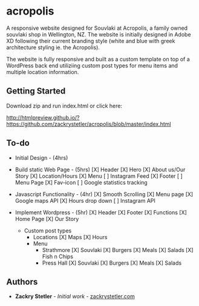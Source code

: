 # acropolis

A responsive website designed for Souvlaki at Acropolis, a family owned souvlaki shop in Wellington, NZ. The website is initially designed in Adobe XD following their current branding style (white and blue with greek architecture styling ie. the Acropolis).

The website is fully responsive and built as a custom template on top of a WordPress back end utiliziing custom post types for menu items and multiple location information.

## Getting Started

Download zip and run index.html or click here:

http://htmlpreview.github.io/?https://github.com/zackrystetler/acropolis/blob/master/index.html

## To-do
- Initial Design - (4hrs)
- Build static Web Page - (5hrs)
    [X] Header
    [X] Hero
    [X] About us/Our Story
    [X] Location/Hours
    [X] Menu
    [ ] Instagram Feed
    [X] Footer
    [ ] Menu Page
    [X] Fav-icon
    [ ] Google statistics tracking

- Javascript Functionality - (4hr)
    [X] Smooth Scrolling
    [X] Menu page
    [X] Google maps API
    [X] Hours drop down
    [ ] Instagram API

- Implement Wordpress - (5hr)
    [X] Header
    [X] Footer
    [X] Functions
    [X] Home Page
    [X] Our Story
    - Custom post types
        - Locations
            [X] Maps
            [X] Hours
        - Menu
            - Strathmore
                [X] Souvlaki
                [X] Burgers
                [X] Meals
                [X] Salads
                [X] Fish n Chips
            - Press Hall
                [X] Souvlaki
                [X] Burgers
                [X] Meals
                [X] Salads


## Authors

* **Zackry Stetler** - *Initial work* - [zackrystetler.com](https://www.zackrystetler.com/)

